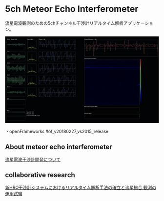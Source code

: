 # 5ch Meteor Echo Interferometer
流星電波観測のための5chチャンネル干渉計リアルタイム解析アプリケーション。

![ScreenShot](MEI.png)

・openFrameworks #of_v20180227_vs2015_release



## About meteor echo interferometer
[流星電波干渉計開発について](MEI_intro.pdf)

## collaborative research
[新HRO干渉計システムにおけるリアルタイム解析手法の確立と流星総合
観測の運用試験](https://confit.atlas.jp/guide/event-img/jpgu2019/PEM16-05/public/pdf?type=in&lang=ja)
